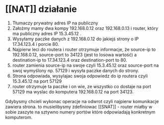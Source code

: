 # [[NAT]] działanie
1. Tłumaczy prywatny adres IP na publiczny
2. Założmy mamy dwa kompy 192.168.0.12 oraz 192.168.0.13 i router, który ma publiczny adres IP 15.3.45.12 .
3. Wysyłamy paczke danych z 192.168.0.12 do jakiejś strony o IP 17.34.123.4 i porcie 80.
4. Najpierw leci do routera i router otrzymuje informacje, że source-ip to 192.168.0.12, source-port to 34123 (jest to losowa wartość) a destination-ip to 17.34.123.4 oraz destination-port to 80.
5. router zamienia source-ip na swoje czyli 15.3.45.12 oraz source-port na swoj wymyślony np. 57129 i wysyła paczke danych do strony.
7. Strona odpowiada, wysylajac swoja odpowiedz do ip routera czyli 15.3.45.12 na port 57129
8. router otrzymuje ta paczke i on wie, ze wszystko co dostaje na port 57129 ma wyslac do komputera 192.168.0.12 na port 34123.

Gdybysmy chcieli wykonac operacje na odwrot czyli najpierw komunikacje zawiera strona. to musielibysmy zdefiniowac [[SNAT]] - router miałby w sobie zaszyte na sztywno numery portów które odpowiadają konkretnym komputerom.